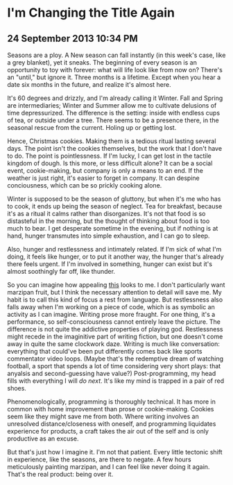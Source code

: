 # I'm Changing the Title Again
## 24 September 2013 10:34 PM


Seasons are a ploy. A New season can fall instantly (in this week's case, like a grey blanket), yet it sneaks. The beginning of every season is an opportunity to toy with forever: what will life look like from now on? There's an "until," but ignore it. Three months is a lifetime. Except when you hear a date six months in the future, and realize it's almost here.

It's 60 degrees and drizzly, and I'm already calling it Winter. Fall and Spring are intermediaries; Winter and Summer allow me to cultivate delusions of time depressurized. The difference is the setting: inside with endless cups of tea, or outside under a tree. There seems to be a presence there, in the seasonal rescue from the current. Holing up or getting lost.

Hence, Christmas cookies. Making them is a tedious ritual lasting several days. The point isn't the cookies themselves, but the work that I don't have to do. The point is pointlessness. If I'm lucky, I can get lost in the tactile kingdom of dough. Is this more, or less difficult alone? It can be a social event, cookie-making, but company is only a means to an end. If the weather is just right, it's easier to forget in company. It can despine conciousness, which can be so prickly cooking alone.

Winter is supposed to be the season of gluttony, but when it's me who has to cook, it ends up being the season of neglect. Tea for breakfast, because it's as a ritual it calms rather than disorganizes. It's not that food is so distasteful in the morning, but the thought of thinking about food is too much to bear. I get desperate sometime in the evening, but if nothing is at hand, hunger transmutes into simple exhaustion, and I can go to sleep.

Also, hunger and restlessness and intimately related. If I'm sick of what I'm doing, it feels like hunger, or to put it another way, the hunger that's already there feels urgent. If I'm involved in something, hunger can exist but it's almost soothingly far off, like thunder.

So you can imagine how appealing [this][1] looks to me. I don't particularly want marzipan fruit, but I think the necessary attention to detail will save me. My habit is to call this kind of focus a rest from language. But restlessness also falls away when I'm working on a piece of code, which is as symbolic an activity as I can imagine. Writing prose more fraught. For one thing, it's a performance, so self-consciousness cannot entirely leave the picture. The difference is not quite the addictive properties of playing god. Restlessness might recede in the imaginitive part of writing fiction, but one doesn't come away in quite the same clockwork daze. Writing is much like conversation: everything that could've been put differently comes back like sports commentator video loops. (Maybe that's the redemptive dream of watching football, a sport that spends a lot of time considering very short plays: that anyalsis and second-guessing have value?) Post-programming, my head fills with everything I will *do next*. It's like my mind is trapped in a pair of red shoes.

Phenomenologically, programming is thoroughly technical. It has more in common with home improvement than prose or cookie-making. Cookies seem like they might save me from both. Where writing involves an unresolved distance/closeness with oneself, and programming liquidates experience for products, a craft takes the air out of the self and is only productive as an excuse.

But that's just how I imagine it. I'm not that patient.
Every little tectonic shift in experience, like the seasons, are there to negate. A few hours meticulously painting marzipan, and I can feel like never doing it again. That's the real product: being over it.

[1]: http://thestandardoftaste.wordpress.com/2012/04/04/christmas-recipe-4-how-to-make-marzipan-fruit/
